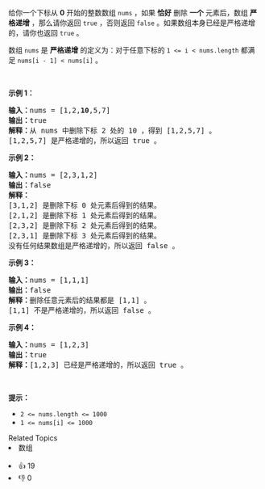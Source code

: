 <p>给你一个下标从 <strong>0</strong> 开始的整数数组 <code>nums</code> ，如果 <strong>恰好</strong> 删除 <strong>一个</strong> 元素后，数组 <strong>严格递增</strong> ，那么请你返回 <code>true</code> ，否则返回 <code>false</code> 。如果数组本身已经是严格递增的，请你也返回 <code>true</code> 。</p>

<p>数组 <code>nums</code> 是 <strong>严格递增</strong> 的定义为：对于任意下标的 <code>1 &lt;= i &lt; nums.length</code> 都满足 <code>nums[i - 1] &lt; nums[i]</code> 。</p>

<p> </p>

<p><strong>示例 1：</strong></p>

<pre><b>输入：</b>nums = [1,2,<strong>10</strong>,5,7]
<b>输出：</b>true
<b>解释：</b>从 nums 中删除下标 2 处的 10 ，得到 [1,2,5,7] 。
[1,2,5,7] 是严格递增的，所以返回 true 。
</pre>

<p><strong>示例 2：</strong></p>

<pre><b>输入：</b>nums = [2,3,1,2]
<b>输出：</b>false
<b>解释：</b>
[3,1,2] 是删除下标 0 处元素后得到的结果。
[2,1,2] 是删除下标 1 处元素后得到的结果。
[2,3,2] 是删除下标 2 处元素后得到的结果。
[2,3,1] 是删除下标 3 处元素后得到的结果。
没有任何结果数组是严格递增的，所以返回 false 。</pre>

<p><strong>示例 3：</strong></p>

<pre><b>输入：</b>nums = [1,1,1]
<b>输出：</b>false
<b>解释：</b>删除任意元素后的结果都是 [1,1] 。
[1,1] 不是严格递增的，所以返回 false 。
</pre>

<p><strong>示例 4：</strong></p>

<pre><b>输入：</b>nums = [1,2,3]
<b>输出：</b>true
<b>解释：</b>[1,2,3] 已经是严格递增的，所以返回 true 。
</pre>

<p> </p>

<p><strong>提示：</strong></p>

<ul>
	<li><code>2 &lt;= nums.length &lt;= 1000</code></li>
	<li><code>1 &lt;= nums[i] &lt;= 1000</code></li>
</ul>
<div><div>Related Topics</div><div><li>数组</li></div></div><br><div><li>👍 19</li><li>👎 0</li></div>
